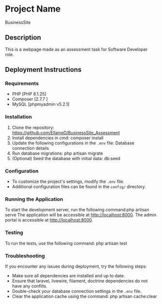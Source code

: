 # Project Name
BusinessSite

## Description

This is a webpage made as an assessment task for Software Developer role.

## Deployment Instructions

### Requirements
- PHP [PHP 8.1.25]
- Composer [2.7.7 ]
- MySQL [phpmyadmin v5.2.1]


### Installation

1. Clone the repository: https://github.com/EllaineD/BusinessSite_Assessment
2. Install dependencies in cmd: composer install
3. Update the following configurations in the `.env` file: Database connection details
4. Run database migrations: php artisan migrate
5. (Optional) Seed the database with initial data: db:seed


### Configuration

- To customize the project's settings, modify the `.env` file.
- Additional configuration files can be found in the `config/` directory.

### Running the Application

To start the development server, run the following command:php artisan serve
The application will be accessible at [http://localhost:8000](http://localhost:8000).
The admin portal is accessible at [http://localhost:8000](http://localhost:8000/admin).

### Testing

To run the tests, use the following command: php artisan test

### Troubleshooting

If you encounter any issues during deployment, try the following steps:

- Make sure all dependencies are installed and up to date.
- Ensure that laravel, livewire, filament, doctrine dependencies do not have any conflits.
- Double-check your database connection settings in the `.env` file.
- Clear the application cache using the command: php artisan cache:clear


